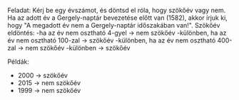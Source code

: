 Feladat:
Kérj be egy évszámot, és döntsd el róla, hogy szökőév vagy nem.
Ha az adott év a Gergely-naptár bevezetése előtt van (1582), akkor írjuk ki, hogy "A megadott év nem a Gergely-naptár időszakában van!".
Szökőév eldöntés:
-ha az év nem osztható 4-gyel -> nem szökőév
-különben, ha az év nem osztható 100-zal -> szökőév
-különben, ha az év nem osztható 400-zal -> nem szökőév
-különben -> szökőév

Példák:
- 2000 -> szökőév
- 2015 -> nem szökőév
- 1999 -> nem szökőév